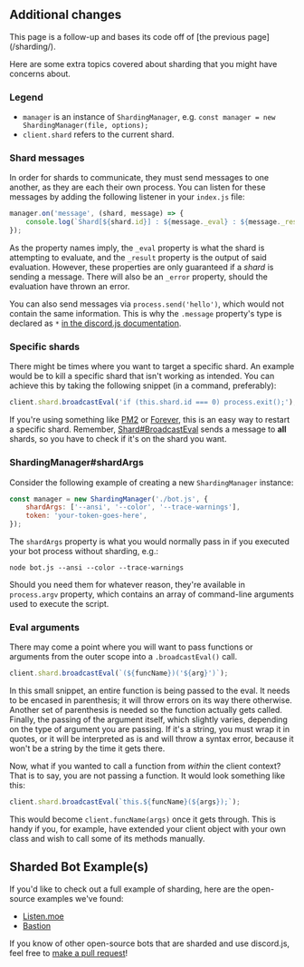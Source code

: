 ## Additional changes

<p class="tip">This page is a follow-up and bases its code off of [the previous page](/sharding/).</p>

Here are some extra topics covered about sharding that you might have concerns about.

### Legend

* `manager` is an instance of `ShardingManager`, e.g. `const manager = new ShardingManager(file, options);`
* `client.shard` refers to the current shard.

### Shard messages

In order for shards to communicate, they must send messages to one another, as they are each their own process. You can listen for these messages by adding the following listener in your `index.js` file:

```js
manager.on('message', (shard, message) => {
	console.log(`Shard[${shard.id}] : ${message._eval} : ${message._result}`);
});
```

As the property names imply, the `_eval` property is what the shard is attempting to evaluate, and the `_result` property is the output of said evaluation. However, these properties are only guaranteed if a _shard_ is sending a message. There will also be an `_error` property, should the evaluation have thrown an error.

You can also send messages via `process.send('hello')`, which would not contain the same information. This is why the `.message` property's type is declared as `*` [in the discord.js documentation](https://discord.js.org/#/docs/main/stable/class/Shard?scrollTo=e-message).

### Specific shards

There might be times where you want to target a specific shard. An example would be to kill a specific shard that isn't working as intended. You can achieve this by taking the following snippet (in a command, preferably):

```js
client.shard.broadcastEval('if (this.shard.id === 0) process.exit();');
```

If you're using something like [PM2](http://pm2.keymetrics.io/) or [Forever](https://github.com/foreverjs/forever), this is an easy way to restart a specific shard. Remember, [Shard#BroadcastEval](https://discord.js.org/#/docs/main/stable/class/ShardClientUtil?scrollTo=broadcastEval) sends a message to **all** shards, so you have to check if it's on the shard you want.

### ShardingManager#shardArgs

Consider the following example of creating a new `ShardingManager` instance:

```js
const manager = new ShardingManager('./bot.js', { 
	shardArgs: ['--ansi', '--color', '--trace-warnings'],
	token: 'your-token-goes-here',
});
```

The `shardArgs` property is what you would normally pass in if you executed your bot process without sharding, e.g.:

```
node bot.js --ansi --color --trace-warnings
```

Should you need them for whatever reason, they're available in `process.argv` property, which contains an array of command-line arguments used to execute the script.

### Eval arguments

There may come a point where you will want to pass functions or arguments from the outer scope into a `.broadcastEval()` call.

```js
client.shard.broadcastEval(`(${funcName})('${arg}')`);
```

In this small snippet, an entire function is being passed to the eval. It needs to be encased in parenthesis; it will throw errors on its way there otherwise. Another set of parenthesis is needed so the function actually gets called. Finally, the passing of the argument itself, which slightly varies, depending on the type of argument you are passing. If it's a string, you must wrap it in quotes, or it will be interpreted as is and will throw a syntax error, because it won't be a string by the time it gets there.

Now, what if you wanted to call a function from *within* the client context? That is to say, you are not passing a function. It would look something like this:

```js
client.shard.broadcastEval(`this.${funcName}(${args});`);
```

This would become `client.funcName(args)` once it gets through. This is handy if you, for example, have extended your client object with your own class and wish to call some of its methods manually.

## Sharded Bot Example(s)

If you'd like to check out a full example of sharding, here are the open-source examples we've found:

* [Listen.moe](https://github.com/LISTEN-moe/discord-bot)
* [Bastion](https://github.com/TheBastionBot/Bastion)

If you know of other open-source bots that are sharded and use discord.js, feel free to [make a pull request](https://github.com/discordjs/Making-Bots-with-Discord.js/blob/master/guide/sharding/additional-information.md)!
